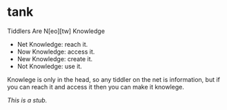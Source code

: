 tank
====

Tiddlers Are N[eo][tw] Knowledge

* Net Knowledge: reach it.
* Now Knowledge: access it.
* New Knowledge: create it.
* Not Knowledge: use it.

Knowlege is only in the head, so any tiddler on the net is information, but if you
can reach it and access it then you can make it knowlege.

_This is a stub._
